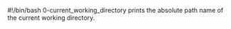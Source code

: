 #!/bin/bash
0-current_working_directory prints the absolute path name of the current working directory. 

